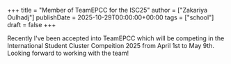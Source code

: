 +++
title = "Member of TeamEPCC for the ISC25"
author = ["Zakariya Oulhadj"]
publishDate = 2025-10-29T00:00:00+00:00
tags = ["school"]
draft = false
+++

Recently I've been accepted into TeamEPCC which will be competing in the
International Student Cluster Compeition 2025 from April 1st to May 9th. Looking
forward to working with the team!
